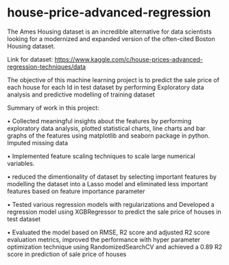 # house-price-advanced-regression
The Ames Housing dataset is an incredible alternative for data scientists looking for a modernized and expanded version of the often-cited Boston Housing dataset. 

Link for dataset: https://www.kaggle.com/c/house-prices-advanced-regression-techniques/data

The objective of this machine learning project is to predict the sale price of each house for each Id in test dataset by performing Exploratory data analysis and predictive modelling of training dataset

Summary of work in this project:

•	Collected meaningful insights about the features by performing exploratory data analysis, plotted statistical charts, line charts and bar graphs of the features using matplotlib and seaborn package in python. Imputed missing data

•	Implemented feature scaling techniques to scale large numerical variables.

•	reduced the dimentionality of dataset by selecting important features by modelling the dataset into a Lasso model and eliminated less important features based on feature importance parameter

•	Tested various regression models with regularizations and Developed a regression model using XGBRegressor to predict the sale price of houses in test dataset

•	Evaluated the model based on RMSE, R2 score and adjusted R2 score evaluation metrics, improved the performance with hyper parameter optimization technique using RandomizedSearchCV and achieved a 0.89 R2 score in prediction of sale price of houses

